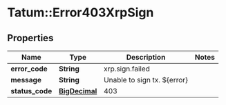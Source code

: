 # Tatum::Error403XrpSign

## Properties
Name | Type | Description | Notes
------------ | ------------- | ------------- | -------------
**error_code** | **String** | xrp.sign.failed | 
**message** | **String** | Unable to sign tx. ${error} | 
**status_code** | [**BigDecimal**](BigDecimal.md) | 403 | 

